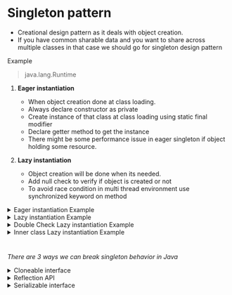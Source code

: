 # Singleton pattern
- Creational design pattern as it deals with object creation.
- If you have common sharable data and you want to share across multiple classes in that case we should go for singleton design pattern

Example
> java.lang.Runtime

1. **Eager instantiation**
    - When object creation done at class loading.
    - Always declare constructor as private
    - Create instance of that class at class loading using static final modifier
    - Declare getter method to get the instance
    - There might be some performance issue in eager singleton if object holding some resource.
  
2. **Lazy instantiation**
    - Object creation will be done when its needed.
    - Add null check to verify if object is created or not
    - To avoid race condition in multi thread environment use synchronized keyword on method


<details><summary>Eager instantiation Example</summary>
  
  ```java
  class EagerSinglton{
         private static final EagerSinglton instance = new EagerSinglton();

         private EagerSinglton(){
         }

        public static EagerSinglton getInstance(){
            return instance;
        }
  }
    
  public class MyClass {
    
        public static void main(String args[]) {
            EagerSinglton e1 = EagerSinglton.getInstance();
     
            System.out.println("EagerSinglton " + e1.hashCode());
     
            EagerSinglton e2 = EagerSinglton.getInstance();
     
            System.out.println("EagerSinglton " + e2.hashCode());
        }
  }
  ```
</details>

<details><summary>Lazy instantiation Example</summary>
  
  ```java
    class LazySingleton{
        private LazySingleton(){

        } 

        private static LazySingleton instance;

        public static synchronized LazySingleton getInstance(){
            if(instance == null)
                return instance = new LazySingleton();

            return instance;
        }
    }
    
    public class MyClass {
    
        public static void main(String args[]) {
            LazySingleton l1 = LazySingleton.getInstance();
     
            System.out.println("LazySingleton " + l1.hashCode());
     
            LazySingleton l2 = LazySingleton.getInstance();
     
            System.out.println("LazySingleton " + l2.hashCode());
        }
    }
  ```
</details>
 
<details><summary>Double Check Lazy instantiation Example</summary>
  
  ```java
    class DoubleCheckLazySingleton{
        private DoubleCheckLazySingleton(){

        } 

        private static DoubleCheckLazySingleton instance;

        public static  DoubleCheckLazySingleton getInstance(){
            if(instance == null){
                synchronized(DoubleCheckLazySingleton.class){
                    if(instance == null){
                         return instance = new DoubleCheckLazySingleton();
                    }
                }
            }
            return instance;
        }
    }
    
    public class MyClass {
    
        public static void main(String args[]) {
            DoubleCheckLazySingleton d1 = DoubleCheckLazySingleton.getInstance();
     
            System.out.println("DoubleCheckLazySingleton " + d1.hashCode());
     
            DoubleCheckLazySingleton d2 = DoubleCheckLazySingleton.getInstance();
     
            System.out.println("DoubleCheckLazySingleton " + d2.hashCode());
        }
    }
  ```
</details>

<details><summary>Inner class Lazy instantiation Example</summary>
  
  ```java
    class LazyInnerSingleton{
    
        private LazyInnerSingleton(){

        }
        private static class SingletonHelper{
            private static final LazyInnerSingleton inst = new LazyInnerSingleton();      
        }

        public static LazyInnerSingleton getInstance(){
            return SingletonHelper.inst;
        }
    }
    
     public class MyClass {
    
        public static void main(String args[]) {
            LazyInnerSingleton ll1 = LazyInnerSingleton.getInstance();
     
            System.out.println("LazyInnerSingleton " + ll1.hashCode());
     
            LazyInnerSingleton ll2 = LazyInnerSingleton.getInstance();
     
            System.out.println("LazyInnerSingleton " + ll2.hashCode());
        }
    }
  ```
</details>

#
_There are 3 ways we can break singleton behavior in Java_

<details><summary>Cloneable interface</summary>
    
- To prevent this you can overrride clone() menthod and throw CloneNotSupportedException exception
    
    
  ```java
    class LazySingleton extends MyClone{
    
        private LazySingleton(){

        } 

        private static LazySingleton instance;

        //to prevent this we can overrride clone() menthod and throw CloneNotSupportedException exception
         @Override
        protected Object clone() throws CloneNotSupportedException{
            throw new CloneNotSupportedException();   
        }

        public static synchronized LazySingleton getInstance(){
            if(instance == null)
                return instance = new LazySingleton();

            return instance;
        }
    }

    class MyClone implements Cloneable{

        @Override
        protected Object clone() throws CloneNotSupportedException{
            return super.clone();    
        }
    }

    public class MyClass {
        public static void main(String args[]) throws CloneNotSupportedException {

         LazySingleton inst1 = LazySingleton.getInstance();
          System.out.println(inst1.hashCode());
         LazySingleton inst2 = (LazySingleton) inst1.clone();
          System.out.println(inst2.hashCode());
        }
    }
  ```
</details>

<details><summary>Reflection API</summary>   
    
  ```java
    import java.lang.reflect.Constructor;
    import java.lang.reflect.InvocationTargetException;

    class LazySingleton extends MyClone{
         private static LazySingleton instance;

         //to prevent new object creation using reflection
        private LazySingleton(){
            if(instance != null){
                throw new IllegalStateException("Object cant be created using reflection");
            }
        }

        //to prevent clone this we can overrride clone() menthod and throw CloneNotSupportedException exception
        @Override
        protected Object clone() throws CloneNotSupportedException{
            throw new CloneNotSupportedException();   
        }

        public static synchronized LazySingleton getInstance(){
            if(instance == null)
                return instance = new LazySingleton();

            return instance;
        }
    }

    class MyClone implements Cloneable{

        @Override
        protected Object clone() throws CloneNotSupportedException{
            return super.clone();    
        }
    }

    public class MyClass {
        public static void main(String args[]) 
            throws CloneNotSupportedException, InstantiationException, IllegalAccessException, IllegalArgumentException, InvocationTargetException{

         LazySingleton inst1 = LazySingleton.getInstance();
         System.out.println(inst1.hashCode());

         LazySingleton reflectionInst = null;

         Constructor[] consts = LazySingleton.class.getDeclaredConstructors();

         for(Constructor theConst : consts){
             theConst.setAccessible(true);
             reflectionInst = (LazySingleton)theConst.newInstance();
         }
          System.out.println(reflectionInst.hashCode());
        }
    }
  ```
</details>

<details><summary>Serializable interface</summary>
    
  ```java
    import java.lang.reflect.Constructor;
    import java.lang.reflect.InvocationTargetException;
    import java.io.Serializable;
    import java.io.*;

    class LazySingleton extends MyClone implements Serializable{

        private static LazySingleton instance;

        //to prevent new object creation using reflection
        private LazySingleton(){
            if(instance != null){
                throw new IllegalStateException("Object cant be created using reflection");
            }
        }

       //to prevent new object creation by deserializing object
        protected Object readResolve(){
            return instance;
        }

        //to prevent this we can overrride clone() menthod and throw CloneNotSupportedException exception
         @Override
        protected Object clone() throws CloneNotSupportedException{
            throw new CloneNotSupportedException();   
        }

        public static synchronized LazySingleton getInstance(){
            if(instance == null)
                return instance = new LazySingleton();

            return instance;
        }
    }

    class MyClone implements Cloneable{

        @Override
        protected Object clone() throws CloneNotSupportedException{
            return super.clone();    
        }
    }

    public class MyClass {
        public static void main(String args[]) 
            throws FileNotFoundException, IOException, ClassNotFoundException{

         LazySingleton inst1 = LazySingleton.getInstance();
         System.out.println(inst1.hashCode());

         ObjectOutput out = new ObjectOutputStream(new FileOutputStream("singleton.ser"));
         out.writeObject(inst1);
         out.close();

         ObjectInput in = new ObjectInputStream(new FileInputStream("singleton.ser"));
         LazySingleton inst2 = (LazySingleton)in.readObject();
         in.close();

         System.out.println(inst2.hashCode());

        }
    }
  ```
</details>
